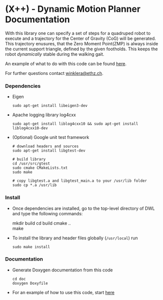 (X++) - Dynamic Motion Planner Documentation
===============================================

With this library one can specify a set of steps for a quadruped robot to 
execute and a trajectory for the Center of Gravity (CoG) will be generated. 
This trajectory enusures, that the Zero Moment Point(ZMP) is always inside the
current support triangle, defined by the given footholds. This keeps the robot
_dynamically_ stable during the walking gait.

An example of what to do with this code can be found [here](md_how_to_run_example.html).

For further questions contact <winklera@ethz.ch>. 

### Dependencies ###

- Eigen

      sudo apt-get install libeigen3-dev

- Apache logging library log4cxx

      sudo apt-get install liblog4cxx10 && sudo apt-get install liblog4cxx10-dev
    
- (Optional) Google unit test framework

      # download headers and sources
      sudo apt-get install libgtest-dev 
              
      # build library     
      cd /usr/src/gtest             
      sudo cmake CMakeLists.txt
      sudo make
        
      # copy libgtest.a and libgtest_main.a to your /usr/lib folder
      sudo cp *.a /usr/lib 
          
          
### Install ###        
- Once dependencies are installed, go to the top-level directory of DWL and type the
following commands:

    mkdir build
    cd build
    cmake ..    
    make
    
- To install the library and header files globally (`/usr/local`) run

      sudo make install    


### Documentation ###
- Generate Doxygen documentation from this code

      cd doc
      doxygen Doxyfile
    
- For an example of how to use this code, start [here](md_how_to_run_example.html)
